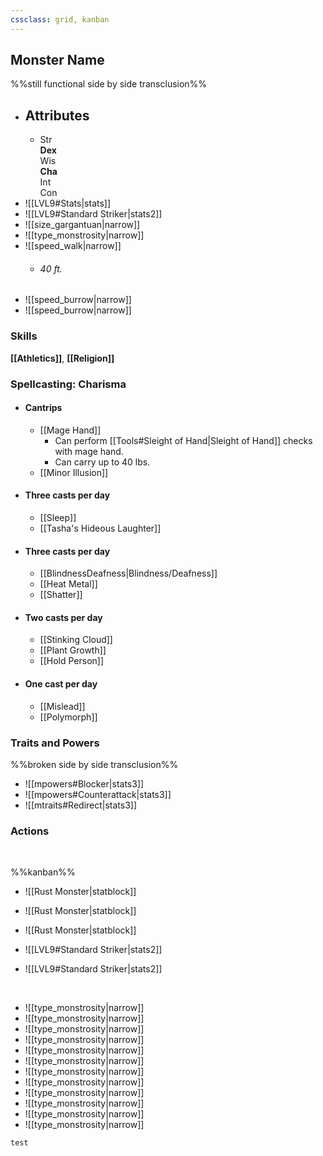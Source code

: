 ```yaml
---
cssclass: grid, kanban
---
```

## Monster Name

%%still functional side by side transclusion%%
- ## Attributes
	- Str<br>**Dex**<br>Wis<br>**Cha**<br>Int<br>Con
- ![[LVL9#Stats|stats]]
- ![[LVL9#Standard Striker|stats2]]
- ![[size_gargantuan|narrow]]
- ![[type_monstrosity|narrow]]
- ![[speed_walk|narrow]]
	- ###### 40 ft.
- ![[speed_burrow|narrow]]
- ![[speed_burrow|narrow]]

### Skills
**[[Athletics]]**, **[[Religion]]**
### Spellcasting: Charisma
- #### Cantrips
	- [[Mage Hand]]
		- Can perform [[Tools#Sleight of Hand|Sleight of Hand]] checks with mage hand.
		- Can carry up to 40 lbs.
	- [[Minor Illusion]]
- #### Three casts per day
	- [[Sleep]]
	- [[Tasha's Hideous Laughter]]
- #### Three casts per day
	- [[BlindnessDeafness|Blindness/Deafness]]
	- [[Heat Metal]]
	- [[Shatter]]
- #### Two casts per day
	- [[Stinking Cloud]]
	- [[Plant Growth]]
	- [[Hold Person]]
- #### One cast per day
	- [[Mislead]]
	- [[Polymorph]]

	
### Traits and Powers

%%broken side by side transclusion%%

-  ![[mpowers#Blocker|stats3]]
- ![[mpowers#Counterattack|stats3]]
- ![[mtraits#Redirect|stats3]]

### Actions



<br>

%%kanban%%

- ![[Rust Monster|statblock]]
- ![[Rust Monster|statblock]]
- ![[Rust Monster|statblock]]

- ![[LVL9#Standard Striker|stats2]]
- ![[LVL9#Standard Striker|stats2]]

<br>

- ![[type_monstrosity|narrow]]
- ![[type_monstrosity|narrow]]
- ![[type_monstrosity|narrow]]
- ![[type_monstrosity|narrow]]
- ![[type_monstrosity|narrow]]
- ![[type_monstrosity|narrow]]
- ![[type_monstrosity|narrow]]
- ![[type_monstrosity|narrow]]
- ![[type_monstrosity|narrow]]
- ![[type_monstrosity|narrow]]
- ![[type_monstrosity|narrow]]
- ![[type_monstrosity|narrow]]


```css
test
```